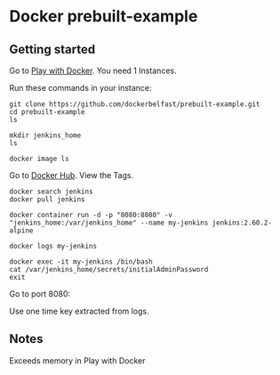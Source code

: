 Docker prebuilt-example 
=========

Getting started
---------------

Go to [Play with Docker](https://www.play-with-docker.com). You need 1 Instances. 

Run these commands in your instance:
```
git clone https://github.com/dockerbelfast/prebuilt-example.git
cd prebuilt-example
ls

mkdir jenkins_home
ls

docker image ls
```


Go to [Docker Hub](https://hub.docker.com/_/jenkins/). View the Tags.


```
docker search jenkins
docker pull jenkins

docker container run -d -p "8080:8080" -v "jenkins_home:/var/jenkins_home" --name my-jenkins jenkins:2.60.2-alpine

docker logs my-jenkins

docker exec -it my-jenkins /bin/bash
cat /var/jenkins_home/secrets/initialAdminPassword
exit
```

Go to port 8080:

Use one time key extracted from logs.

Notes
---------------
Exceeds memory in Play with Docker
